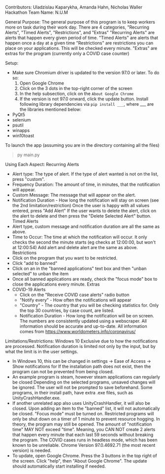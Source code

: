 Contributors: Uladzislau Kaparykha, Amanda Hahn, Nicholas Waller
Hackathon Team Name: N.U.M

General Purpose:
The general purpose of this program is to keep workers more on task during their work day.
There are 4 categories, "Recurring Alerts", "Timed Alerts", "Restrictions", and "Extras"
"Recurring Alerts" are alerts that happen every given period of time.
"Timed Alerts" are alerts that happen once a day at a given time
"Restrictions" are restrictions you can place on your applications. This will be checked every minute.
"Extras" are extras for the program (currently only a COVID case counter)

Setup:
  - Make sure Chromium driver is updated to the version 97.0 or later. To do so:
    1. Open Google Chrome
    2. Click on the 3 dots in the top-right corner of the screen
    3. In the help subsection, click on the `About Google Chrome`
    4. If the version is not 97.0 onward, click the update button.
Install following library dependencies via `pip install ___`, where ___ are the libraries mentioned below:
  - PyQt5
  - selenium
  - psutil
  - winapps
  - win10toast

  To launch the app (assuming you are in the directory containing all the files)
  > py main.py


Using Each Aspect:
Recurring Alerts
 - Alert type: The type of alert. If the type of alert wanted is not on the list, press "custom".
 - Frequency Duration: The amount of time, in minutes, that the notification will appear.
 - Custom Message: The message that will appear on the alert.
 - Notification Duration - How long the notification will stay on screen (see the 2nd limitation/restriction)
 Once the user is happy with all values entered, press "Add Alert"
 If the user wants to delete the alert, click on the alert to delete and then press the "Delete Selected Alert" button.
Timed Alerts
 - Alert type, custom message and notification duration are all the same as above.
 - Time to Occur: The time at which the notification will occur. It only checks the second the minute starts (eg checks at 12:00:00, but won't at 12:00:54)
 Add alert and delete alert are the same as above.
Restrictions
 - Click on the program that you want to be restricted.
 - Click "add to banned"
 - Click on an in the "banned applications" text box and then "unban selected" to unban the item
 - Once all banned applications are ready, check the "focus mode" box to close the applications every minute.
Extras
 - COVID-19 Alerts
   - Click on the "Receive COVID case alerts" radio button
   - "Notify every" - How often the notifications will appear
   - "Country" - The country that you will be checking statistics for. Only the top 30 countries, by case count, are listed.
   - Notification Duration - How long the notification will be on screen.
 The numbers are consistently updated using a webscraper. All information should be accurate and up-to-date.
 All information comes from https://www.worldometers.info/coronavirus/


Limitations/Restrictions:
Windows 10 Exclusive due to how the notifications are processed.
Notification duration is limited not only by the input, but by what the limit is in the user settings.
 - In Windows 10, this can be changed in settings -> Ease of Access -> Show notifications for
If the installation path does not exist, then the program can not be prevented from being closed.
 - An example program is steam, however steam applications can regularly be closed
Depending on the selected programs, unsaved changes will be ignored. The user will not be prompted to save beforehand.
Some programs, in their install path, have extra .exe files, such as UnityCrashHandler.exe.
 - If another unrelated app also uses UnityCrashHandler, it will also be closed.
Upon adding an item to the "banned" list, it will not automatically be closed. "Focus mode" must be turned on.
Restricted programs will only be shut down on a timer of 1 minute to prevent resource hogging. In theory, the program may still be opened.
The amount of "notification time" MAY NOT exceed "time". Meaning, you CAN NOT create 2 alerts that happen every minute that each last 59 seconds without breaking the program.
The COVID cases runs in headless mode, which has been known to be unreliable.
Chrome Version 97.0.4692.71 (the most recent version) is needed.
 - To update, open Google Chrome. Press the 3 buttons in the top right of the screen. Click "help", then "About Google Chrome". The update should automatically start installing if needed.

